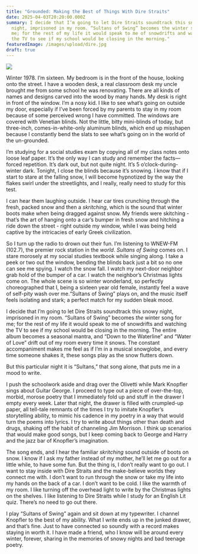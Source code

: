 ```yaml
---
title: "Grounded: Making the Best of Things With Dire Straits"
date: 2025-04-03T20:20:00.000Z
summary: I decide that I’m going to let Dire Straits soundtrack this snowy
  night, imprisoned in my room. “Sultans of Swing” becomes the winter song for
  me; for the rest of my life it would speak to me of snowdrifts and watching
  the TV to see if my school would be closing in the morning."
featuredImage: /images/upload/dire.jpg
draft: true
---
```

![](/images/upload/dire.jpg)

Winter 1978. I’m sixteen. My bedroom is in the front of the house, looking onto the street. I have a wooden desk, a real classroom desk my uncle brought me from some school he was renovating. There are all kinds of names and designs carved into the wood by many hands. My desk is right in front of the window. I’m a nosy kid. I like to see what’s going on outside my door, especially if I’ve been forced by my parents to stay in my room because of some perceived wrong I have committed. The windows are covered with Venetian blinds. Not the little, bitty mini-blinds of today, but three-inch, comes-in-white-only aluminum blinds, which end up misshapen because I constantly bend the slats to see what’s going on in the world of the un-grounded.

I’m studying for a social studies exam by copying all of my class notes onto loose leaf paper. It’s the only way I can study and remember the facts—forced repetition. It’s dark out, but not quite night. It’s 5 o’clock-during-winter dark. Tonight, I close the blinds because it’s snowing. I know that if I start to stare at the falling snow, I will become hypnotized by the way the flakes swirl under the streetlights, and I really, really need to study for this test.

I can hear them laughing outside. I hear car tires crunching through the fresh, packed snow and then a *skritching*, which is the sound that winter boots make when being dragged against snow. My friends were skitching - that’s the art of hanging onto a car’s bumper in fresh snow and hitching a ride down the street - right outside my window, while I was being held captive by the intricacies of early Greek civilization.

So I turn up the radio to drown out their fun. I’m listening to WNEW-FM (102.7), the premier rock station in the *world*. *Sultans of Swing* comes on. I stare morosely at my social studies textbook while singing along. I take a peek or two out the window, bending the blinds back just a bit so no one can see me spying. I watch the snow fall. I watch my next-door neighbor grab hold of the bumper of a car. I watch the neighbor’s Christmas lights come on. The whole scene is so winter wonderland, so perfectly choreographed that I, being a sixteen year old female, instantly feel a wave of self-pity wash over me.“Sultans of Swing” plays on, and the music itself feels isolating and stark; a perfect match for my sudden bleak mood.

I decide that I’m going to let Dire Straits soundtrack this snowy night, imprisoned in my room. “Sultans of Swing” becomes *the* winter song for me; for the rest of my life it would speak to me of snowdrifts and watching the TV to see if my school would be closing in the morning. The entire album becomes a seasonal mantra, and “Down to the Waterline” and “Water of Love” drift out of my room every time it snows. The constant accompaniment makes me feel as if I’m in a musical snowglobe, and every time someone shakes it, these songs play as the snow flutters down.

But this particular night it is “Sultans,” that song alone, that puts me in a mood to write.

I push the schoolwork aside and drag over the Olivetti while Mark Knopfler sings about Guitar George. I proceed to type out a piece of over-the-top, morbid, morose poetry that I immediately fold up and stuff in the drawer I empty every week. Later that night, the drawer is filled with crumpled-up paper, all tell-tale remnants of the times I try to imitate Knopfler’s storytelling ability, to mimic his cadence in my poetry in a way that would turn the poems into lyrics. I try to write about things other than death and drugs, shaking off the habit of channeling Jim Morrison. I think up scenarios that would make good songs, but I keep coming back to George and Harry and the jazz bar of Knopfler’s imagination.

The song ends, and I hear the familiar *skritching* sound outside of boots on snow. I know if I ask my father instead of my mother, he’ll let me go out for a little while, to have some fun. But the thing is, I don’t really want to go out. I want to stay inside with Dire Straits and the make-believe worlds they connect me with. I don’t want to run through the snow or take my life into my hands on the back of a car. I don’t want to be cold. I like the warmth of my room. I like turning off the overhead light to write by the Christmas lights on the shelves. I like listening to Dire Straits while I study for an English Lit quiz. There’s no need to go out there. 

I play “Sultans of Swing” again and sit down at my typewriter. I channel Knopfler to the best of my ability. What I write ends up in the junked drawer, and that’s fine. Just to have connected so soundly with a record makes staying in worth it. I have made a friend, who I know will be around every winter, forever, sharing in the memories of snowy nights and bad teenage poetry.
